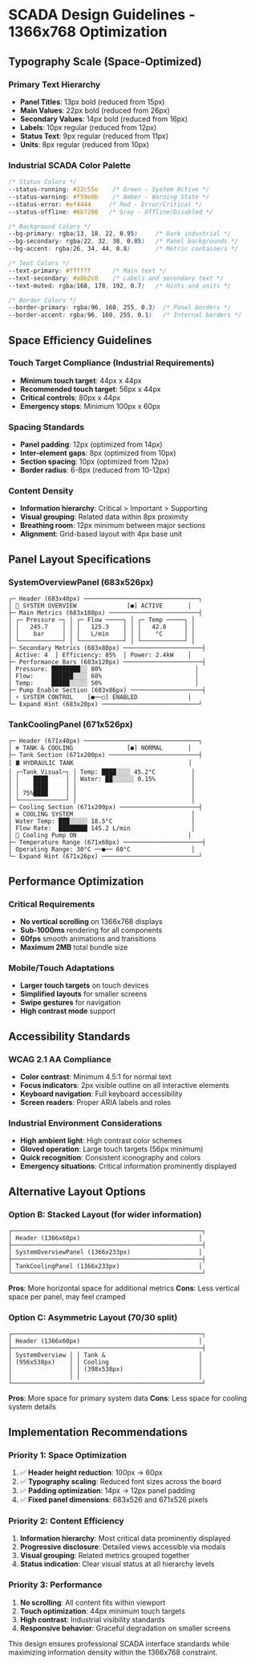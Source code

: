 # SCADA Design Guidelines - 1366x768 Optimization

## Typography Scale (Space-Optimized)

### Primary Text Hierarchy
- **Panel Titles**: 13px bold (reduced from 15px)
- **Main Values**: 22px bold (reduced from 26px)
- **Secondary Values**: 14px bold (reduced from 16px)
- **Labels**: 10px regular (reduced from 12px)
- **Status Text**: 9px regular (reduced from 11px)
- **Units**: 8px regular (reduced from 10px)

### Industrial SCADA Color Palette
```css
/* Status Colors */
--status-running: #22c55e    /* Green - System Active */
--status-warning: #f59e0b    /* Amber - Warning State */
--status-error: #ef4444     /* Red - Error/Critical */
--status-offline: #6b7280   /* Gray - Offline/Disabled */

/* Background Colors */
--bg-primary: rgba(13, 18, 22, 0.95)     /* Dark industrial */
--bg-secondary: rgba(22, 32, 38, 0.85)   /* Panel backgrounds */
--bg-accent: rgba(26, 34, 44, 0.8)       /* Metric containers */

/* Text Colors */
--text-primary: #ffffff      /* Main text */
--text-secondary: #a8b2c0    /* Labels and secondary text */
--text-muted: rgba(168, 178, 192, 0.7)   /* Hints and units */

/* Border Colors */
--border-primary: rgba(96, 160, 255, 0.3)  /* Panel borders */
--border-accent: rgba(96, 160, 255, 0.1)   /* Internal borders */
```

## Space Efficiency Guidelines

### Touch Target Compliance (Industrial Requirements)
- **Minimum touch target**: 44px x 44px
- **Recommended touch target**: 56px x 44px
- **Critical controls**: 80px x 44px
- **Emergency stops**: Minimum 100px x 60px

### Spacing Standards
- **Panel padding**: 12px (optimized from 14px)
- **Inter-element gaps**: 8px (optimized from 10px)
- **Section spacing**: 10px (optimized from 12px)
- **Border radius**: 6-8px (reduced from 10-12px)

### Content Density
- **Information hierarchy**: Critical > Important > Supporting
- **Visual grouping**: Related data within 8px proximity
- **Breathing room**: 12px minimum between major sections
- **Alignment**: Grid-based layout with 4px base unit

## Panel Layout Specifications

### SystemOverviewPanel (683x526px)
```
┌─ Header (683x40px) ────────────────────────────────┐
│ 🔧 SYSTEM OVERVIEW              [●] ACTIVE       │
├─ Main Metrics (683x180px) ─────────────────────────┤
│ ┌─ Pressure ─┐ │ ┌─ Flow ─────┐ │ ┌─ Temp ─────┐ │
│ │   245.7    │ │ │   125.3    │ │ │   42.8     │ │
│ │    bar     │ │ │   L/min    │ │ │    °C      │ │
│ └────────────┘ │ └────────────┘ │ └────────────┘ │
├─ Secondary Metrics (683x80px) ──────────────────────┤
│ Active: 4  │ Efficiency: 85%  │ Power: 2.4kW    │
├─ Performance Bars (683x120px) ──────────────────────┤
│ Pressure: ████████░░ 80%                          │
│ Flow:     ██████░░░░ 60%                          │
│ Temp:     █████░░░░░ 50%                          │
├─ Pump Enable Section (683x86px) ────────────────────┤
│ ⚡ SYSTEM CONTROL    [●──○] ENABLED              │
└─ Expand Hint (683x20px) ───────────────────────────┘
```

### TankCoolingPanel (671x526px)
```
┌─ Header (671x40px) ────────────────────────────────┐
│ ❄️ TANK & COOLING               [●] NORMAL       │
├─ Tank Section (671x200px) ─────────────────────────┤
│ 🛢️ HYDRAULIC TANK                                │
│ ┌─Tank Visual─┐ │ Temp: ████░░░░ 45.2°C          │
│ │    ████     │ │ Water: ██░░░░░░ 0.15%          │
│ │    ████     │ │                                │
│ │ 75%████     │ │                                │
│ └─────────────┘ │                                │
├─ Cooling Section (671x200px) ──────────────────────┤
│ ❄️ COOLING SYSTEM                                 │
│ Water Temp: ███░░░░░ 18.5°C                      │
│ Flow Rate:  ████████ 145.2 L/min                 │
│ 🔵 Cooling Pump ON                               │
├─ Temperature Range (671x60px) ──────────────────────┤
│ Operating Range: 30°C ──●── 60°C                 │
└─ Expand Hint (671x26px) ───────────────────────────┘
```

## Performance Optimization

### Critical Requirements
- **No vertical scrolling** on 1366x768 displays
- **Sub-1000ms** rendering for all components
- **60fps** smooth animations and transitions
- **Maximum 2MB** total bundle size

### Mobile/Touch Adaptations
- **Larger touch targets** on touch devices
- **Simplified layouts** for smaller screens
- **Swipe gestures** for navigation
- **High contrast mode** support

## Accessibility Standards

### WCAG 2.1 AA Compliance
- **Color contrast**: Minimum 4.5:1 for normal text
- **Focus indicators**: 2px visible outline on all interactive elements
- **Keyboard navigation**: Full keyboard accessibility
- **Screen readers**: Proper ARIA labels and roles

### Industrial Environment Considerations
- **High ambient light**: High contrast color schemes
- **Gloved operation**: Large touch targets (56px minimum)
- **Quick recognition**: Consistent iconography and colors
- **Emergency situations**: Critical information prominently displayed

## Alternative Layout Options

### Option B: Stacked Layout (for wider information)
```
┌─────────────────────────────────────────────────────┐
│ Header (1366x60px)                                 │
├─────────────────────────────────────────────────────┤
│ SystemOverviewPanel (1366x233px)                   │
├─────────────────────────────────────────────────────┤
│ TankCoolingPanel (1366x233px)                      │
└─────────────────────────────────────────────────────┘
```

**Pros**: More horizontal space for additional metrics
**Cons**: Less vertical space per panel, may feel cramped

### Option C: Asymmetric Layout (70/30 split)
```
┌─────────────────────────────────────────────────────┐
│ Header (1366x60px)                                 │
├─────────────────────────────────────────────────────┤
│ SystemOverview │ │ Tank &                          │
│ (956x538px)    │ │ Cooling                         │
│                │ │ (398x538px)                     │
│                │ │                                 │
└─────────────────────────────────────────────────────┘
```

**Pros**: More space for primary system data
**Cons**: Less space for cooling system details

## Implementation Recommendations

### Priority 1: Space Optimization
1. ✅ **Header height reduction**: 100px → 60px
2. ✅ **Typography scaling**: Reduced font sizes across the board
3. ✅ **Padding optimization**: 14px → 12px panel padding
4. ✅ **Fixed panel dimensions**: 683x526 and 671x526 pixels

### Priority 2: Content Efficiency
1. **Information hierarchy**: Most critical data prominently displayed
2. **Progressive disclosure**: Detailed views accessible via modals
3. **Visual grouping**: Related metrics grouped together
4. **Status indication**: Clear visual status at all hierarchy levels

### Priority 3: Performance
1. **No scrolling**: All content fits within viewport
2. **Touch optimization**: 44px minimum touch targets
3. **High contrast**: Industrial visibility standards
4. **Responsive behavior**: Graceful degradation on smaller screens

This design ensures professional SCADA interface standards while maximizing information density within the 1366x768 constraint.